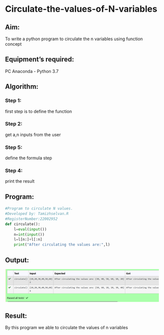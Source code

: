 # Circulate-the-values-of-N-variables
## Aim:
To write a python program to circulate the n variables using function concept
## Equipment’s required:
PC
Anaconda - Python 3.7
## Algorithm: 
### Step 1:
first step is to define the function
### Step 2:
get a,n inputs from the user
### Step 5:
define the formula step
### Step 4:
print the result
## Program:
```python
#Program to circulate N values.
#Developed by: Tamizhselvan.R
#RegisterNumber:22002952
def circulate():
    l=eval(input())
    n=int(input())
    l=l[n:]+l[:n]
    print("After circulating the values are:",l)
 ```   

## Output:
![output](output.png)

## Result:
By this program we able to circulate the values of n variables
